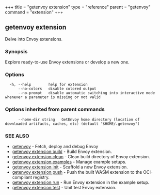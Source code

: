 +++
title = "getenvoy extension"
type = "reference"
parent = "getenvoy"
command = "extension"
+++
## getenvoy extension

Delve into Envoy extensions.

### Synopsis

Explore ready-to-use Envoy extensions or develop a new one.

### Options

```
  -h, --help        help for extension
      --no-colors   disable colored output
      --no-prompt   disable automatic switching into interactive mode whenever a parameter is missing or not valid
```

### Options inherited from parent commands

```
      --home-dir string   GetEnvoy home directory (location of downloaded artifacts, caches, etc) (default "$HOME/.getenvoy")
```

### SEE ALSO

* [getenvoy](/reference/getenvoy)	 - Fetch, deploy and debug Envoy
* [getenvoy extension build](/reference/getenvoy_extension_build)	 - Build Envoy extension.
* [getenvoy extension clean](/reference/getenvoy_extension_clean)	 - Clean build directory of Envoy extension.
* [getenvoy extension examples](/reference/getenvoy_extension_examples)	 - Manage example setups.
* [getenvoy extension init](/reference/getenvoy_extension_init)	 - Scaffold a new Envoy extension.
* [getenvoy extension push](/reference/getenvoy_extension_push)	 - Push the built WASM extension to the OCI-compliant registry.
* [getenvoy extension run](/reference/getenvoy_extension_run)	 - Run Envoy extension in the example setup.
* [getenvoy extension test](/reference/getenvoy_extension_test)	 - Unit test Envoy extension.


